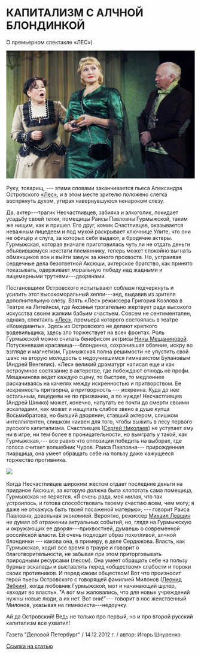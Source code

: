 # КАПИТАЛИЗМ С АЛЧНОЙ БЛОНДИНКОЙ

О премьерном спектакле «ЛЕС»)

![](image-01.jpg)

Руку, товарищ, --- этими словами заканчивается пьеса Александра Островского [«Лес»][0], и в этом месте зрителю положено слегка воспрянуть духом, утирая навернувшуюся ненароком слезу.

Да, актер---трагик Несчастливцев, забияка и алкоголик, покидает усадьбу своей тетки, помещицы Раисы Павловны Гурмыжской, таким же нищим, как и пришел. Его друг, комик Счастливцев, оказывается неважным лицедеем и под мухой раскрывает ключнице Улите, что они не офицер и слуга, за которых себя выдают, а бродячие актеры. Гурмыжская, которая вначале приготовилась чуть ли не отдать деньги объявившемуся некстати племяннику, теперь может спокойно выгнать обманщиков вон и выйти замуж за юного прохвоста. Но, устраивая сердечные дела безответной Аксюши, актерское братство, как принято показывать, одерживает моральную победу над жадными и лицемерными трутнями---дворянами.

Постановщики Островского испытывают соблазн подчеркнуть и усилить этот высокоморальный хеппи---энд, выдавив из зрителя дополнительную слезу. Взять «Лес» режиссера Григория Козлова в Театре на Литейном, где Аксинья трогательно жертвует ради высокого искусства своим жалким бабьим счастьем. Совсем не сентиментален, однако, спектакль [«Лес»][0], премьера которого состоялась в театре «Комедианты». Здесь из Островского не делают крепкого водевильщика, здесь зло торжествует на всех фронтах. Роль Гурмыжской можно считать бенефисом актрисы [Нины Мещаниновой][1]. Потускневшая красавица---блондинка, сохранившая обаяние, искру во взгляде и магнетизм, Гурмыжская полна решимости не упустить свой шанс на вторую молодость с недоучившимся гимназистом Булановым (Андрей Венгелис). «Лес» великий драматург написал еще и как остроумное состязание в актерстве, где побеждают отнюдь не профи. Мещанинова ведет каждую сцену, то быстрее, то медленнее раскачиваясь на качелях между искренностью и притворством. Ее искренность притворна, а притворность --- искренна. Куда до нее остальным, лицедеям не по призванию, а по нужде! Несчастливцев (Андрей Шимко) может, конечно, напугать ее почти до смерти своими эскападами, как может и нащупать слабое звено в душе купца Восьмибратова, но бывший дворянин, ставший актером, слишком интеллигентен, слишком наивен для того, чтобы выжить в лесу первого русского капитализма. Счастливцев ([Сергей Николаев][2]) не уступает ему ни в игре, ни тем более в проницательности, но выиграть у такой, как Гурмыжская,--- все равно что оппозиции победить на выборах, где голоса считает волшебник Чуров. Раиса Павловна--- прирожденная пиарщица, она умеет обращать себе на пользу даже кажущееся торжество противника.

[
![](..\..\performance\les\poster.jpg)
][0]

Когда Несчастливцев широким жестом отдает последние деньги на приданое Аксюши, за которую должна была хлопотать сама помещица, Гурмыжская не теряется. «Я очень рада, моя милая, что так устроилось, и готова способствовать твоему счастию всем, чем могу; я даже не откажусь быть твоей посаженой матерью», --- говорит Раиса Павловна, довольная экономией. Вероятно, режиссер [Михаил Левшин][3] не думал об отражении актуальных событий, но, глядя на Гурмыжскую и окружающих ее дворян---прихвостней, думаешь о современной российской власти. Ей очень подходит образ похотливой, алчной блондинки --- какова она, в примеру, в деле Сердюкова. Власть, как Гурмыжская, ходит все время в трауре и говорит о благотворительности, не забывая при этом приторговывать природными ресурсами (лесом). Она умеет обращать себе на пользу бурные эскапады и выставлять перед «обществом» слабости и пороки своих противников. И перед каким обществом! Вот что произносит герой пьесы Островского с говорящей фамилией Милонов ([Леонид Зябкин][4]), когда любовник Гурмыжской, мот и начинающий шулер, «входит во власть». "А вот мы жаловались, что для новых учреждений нужны новые люди, а их нет. Вот они!"--- говорит в нос женственный Милонов, указывая на гимназиста---недоучку.

Ай да Островский! Ведь не только про первый, но и про второй русский капитализм все ухватил!

Газета "Деловой Петербург" / 14.12.2012 г. / автор: Игорь Шнуренко

[Ссылка на статью][5]

[0]: ../../performance/les "Лес"
[1]: ../../person/nina-meschaninova "Нина Мещанинова"
[2]: ../../person/sergei-nikolaev "Сергей Николаев"
[3]: ../../person/mikhail-levshin "Михаил Левшин"
[4]: ../../person/leonid-zyabkin "Леонид Зябкин"
[5]: http://ptj.spb.ru/pressa/kapitalizm-s-alchnoj-blondinkoj/